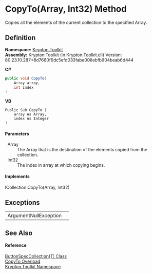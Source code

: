 # CopyTo(Array, Int32) Method


Copies all the elements of the current collection to the specified Array.



## Definition
**Namespace:** <a href="79d2eac2-21f4-54ff-7552-b20c33c30600.md">Krypton.Toolkit</a>  
**Assembly:** Krypton.Toolkit (in Krypton.Toolkit.dll) Version: 80.23.10.287+8d7660f9dc5efd033fabe008ebfb904beab6d444

**C#**
``` C#
public void CopyTo(
	Array array,
	int index
)
```
**VB**
``` VB
Public Sub CopyTo ( 
	array As Array,
	index As Integer
)
```



#### Parameters
<dl><dt>  Array</dt><dd>The Array that is the destination of the elements copied from the collection.</dd><dt>  Int32</dt><dd>The index in array at which copying begins.</dd></dl>

#### Implements
ICollection.CopyTo(Array, Int32)  


## Exceptions
<table>
<tr>
<td>ArgumentNullException</td>
<td /></tr>
</table>

## See Also


#### Reference
<a href="f8e597ed-563e-9610-4f3a-2e5b9507f06f.md">ButtonSpecCollection(T) Class</a>  
<a href="212b291c-20e8-e5ee-f054-0ca15a93a1b1.md">CopyTo Overload</a>  
<a href="79d2eac2-21f4-54ff-7552-b20c33c30600.md">Krypton.Toolkit Namespace</a>  
